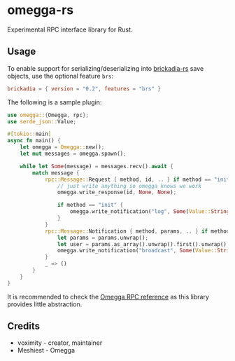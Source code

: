 # omegga-rs

Experimental RPC interface library for Rust.

## Usage

To enable support for serializing/deserializing into [brickadia-rs](https://github.com/brickadia-community/brickadia-rs)
save objects, use the optional feature `brs`:

```toml
brickadia = { version = "0.2", features = "brs" }
```

The following is a sample plugin:

```rs
use omegga::{Omegga, rpc};
use serde_json::Value;

#[tokio::main]
async fn main() {
    let omegga = Omegga::new();
    let mut messages = omegga.spawn();

    while let Some(message) = messages.recv().await {
        match message {
            rpc::Message::Request { method, id, .. } if method == "init" || method == "stop" => {
                // just write anything so omegga knows we work
                omegga.write_response(id, None, None);

                if method == "init" {
                    omegga.write_notification("log", Some(Value::String("Hello from omegga-rs!".into())));
                }
            }
            rpc::Message::Notification { method, params, .. } if method == "chatcmd:test" => {
                let params = params.unwrap();
                let user = params.as_array().unwrap().first().unwrap().as_str().unwrap();
                omegga.write_notification("broadcast", Some(Value::String(format!("You ran the test command, {}", user))));
            }
            _ => ()
        }
    }
}
```

It is recommended to check the [Omegga RPC reference](https://github.com/brickadia-community/omegga#json-rpc-plugins) as this library provides little abstraction.

## Credits

* voximity - creator, maintainer
* Meshiest - Omegga
